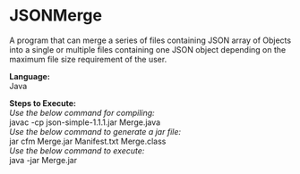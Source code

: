 # JSONMerge
A program that can merge a series of files containing JSON array of Objects into a single or multiple files containing one JSON object  depending on the maximum file size requirement of the user.

<b>Language:</b><br>
Java

<b>Steps to Execute:</b><br>
<i>Use the below command for compiling:</i><br>
javac -cp json-simple-1.1.1.jar Merge.java<br>
<i>Use the below command to generate a jar file:</i><br>
jar cfm Merge.jar Manifest.txt Merge.class<br>
<i>Use the below command to execute:</i><br>
java -jar Merge.jar<br>

